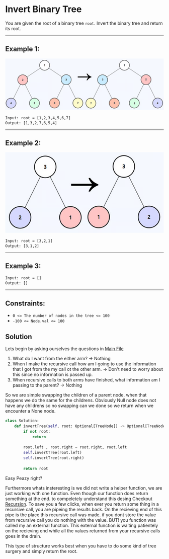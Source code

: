 # Invert Binary Tree

You are given the root of a binary tree `root`. Invert the binary tree and
return its root.

---

## Example 1:

![](./images/2025-07-18-08-54-22.png)

```
Input: root = [1,2,3,4,5,6,7]
Output: [1,3,2,7,6,5,4]
```

---

## Example 2:

![](./images/2025-07-18-08-55-02.png)

```
Input: root = [3,2,1]
Output: [3,1,2]
```

---

## Example 3:

```
Input: root = []
Output: []
```

---

## Constraints:

- `0 <= The number of nodes in the tree <= 100`
- `-100 <= Node.val <= 100`

## Solution

Lets begin by asking ourselves the questions in [Main File](README.md)

1. What do I want from the either arm? -> Nothing
2. When I make the recursive call how am I going to use the information that I
   got from the my call ot the other arm. -> Don't need to worry about this
   since no information is passed up.
3. When recursive calls to both arms have finished, what information am I
   passing to the parent? -> Nothing

So we are simple swapping the children of a parent node, when that happens we do
the same for the childrens. Obviously Null node does not have any childrens so
no swapping can we done so we return when we encounter a None node.

```python
class Solution:
    def invertTree(self, root: Optional[TreeNode]) -> Optional[TreeNode]:
        if not root:
            return

        root.left , root.right = root.right, root.left
        self.invertTree(root.left)
        self.invertTree(root.right)

        return root
```

Easy Peazy right?

Furthermore whats insteresting is we did not write a helper function, we are
just working with one function. Even though our function does return something
at the end. to compeletely understand this desing Checkout
[Recursion](../Recursion/README.md). To save you a few clicks, when ever you
return some thing in a recursive call, you are pipeing the results back. On the
recieving end of this pipe is the place this recursive call was made. if you
dont store the value from recursive call you do nothing with the value. BUT! you
function was called my an external function. This external function is waiting
patientely on the recieving end while all the values returned from your
recursive calls goes in the drain.

This type of structure works best when you have to do some kind of tree surgery
and simply return the root.
